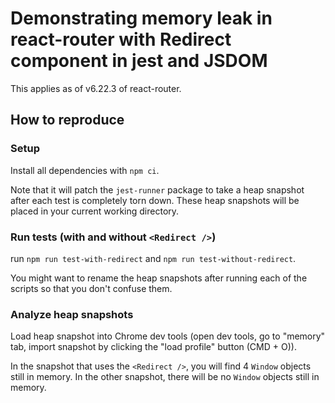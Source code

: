 # Demonstrating memory leak in react-router with Redirect component in jest and JSDOM

This applies as of v6.22.3 of react-router.

## How to reproduce

### Setup

Install all dependencies with `npm ci`.

Note that it will patch the `jest-runner` package to take a heap snapshot after each test is completely torn down.
These heap snapshots will be placed in your current working directory.

### Run tests (with and without `<Redirect />`)

run `npm run test-with-redirect` and `npm run test-without-redirect`.

You might want to rename the heap snapshots after running each of the scripts so that you don't confuse them.

### Analyze heap snapshots

Load heap snapshot into Chrome dev tools (open dev tools, go to "memory" tab, import snapshot by clicking the "load profile" button (CMD + O)).

In the snapshot that uses the `<Redirect />`, you will find 4 `Window` objects still in memory.
In the other snapshot, there will be no `Window` objects still in memory.
